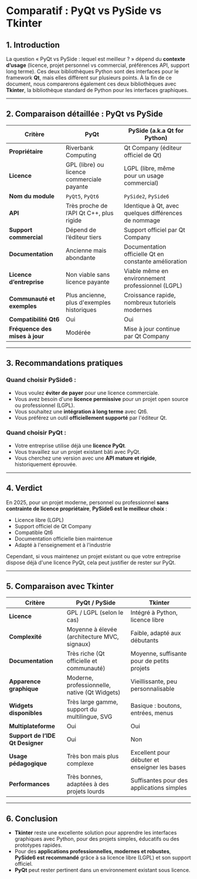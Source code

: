 # Comparatif : PyQt vs PySide vs Tkinter

## 1. Introduction

La question « PyQt vs PySide : lequel est meilleur ? » dépend du **contexte d’usage** (licence, projet personnel vs commercial, préférences API, support long terme). Ces deux bibliothèques Python sont des interfaces pour le framework **Qt**, mais elles diffèrent sur plusieurs points. À la fin de ce document, nous comparerons également ces deux bibliothèques avec **Tkinter**, la bibliothèque standard de Python pour les interfaces graphiques.

---

## 2. Comparaison détaillée : PyQt vs PySide

| **Critère**                    | **PyQt**                                   | **PySide** (a.k.a Qt for Python)                      |
| ------------------------------ | ------------------------------------------ | ----------------------------------------------------- |
| **Propriétaire**               | Riverbank Computing                        | Qt Company (éditeur officiel de Qt)                   |
| **Licence**                    | GPL (libre) ou licence commerciale payante | LGPL (libre, même pour un usage commercial)           |
| **Nom du module**              | `PyQt5`, `PyQt6`                           | `PySide2`, `PySide6`                                  |
| **API**                        | Très proche de l’API Qt C++, plus rigide   | Identique à Qt, avec quelques différences de nommage  |
| **Support commercial**         | Dépend de l’éditeur tiers                  | Support officiel par Qt Company                       |
| **Documentation**              | Ancienne mais abondante                    | Documentation officielle Qt en constante amélioration |
| **Licence d’entreprise**       | Non viable sans licence payante            | Viable même en environnement professionnel (LGPL)     |
| **Communauté et exemples**     | Plus ancienne, plus d'exemples historiques | Croissance rapide, nombreux tutoriels modernes        |
| **Compatibilité Qt6**          | Oui                                        | Oui                                                   |
| **Fréquence des mises à jour** | Modérée                                    | Mise à jour continue par Qt Company                   |

---

## 3. Recommandations pratiques

### Quand choisir **PySide6** :

* Vous voulez **éviter de payer** pour une licence commerciale.
* Vous avez besoin d'une **licence permissive** pour un projet open source ou professionnel (LGPL).
* Vous souhaitez une **intégration à long terme** avec Qt6.
* Vous préférez un outil **officiellement supporté** par l'éditeur Qt.

### Quand choisir **PyQt** :

* Votre entreprise utilise déjà une **licence PyQt**.
* Vous travaillez sur un projet existant bâti avec PyQt.
* Vous cherchez une version avec une **API mature et rigide**, historiquement éprouvée.

---

## 4. Verdict

En 2025, pour un projet moderne, personnel ou professionnel **sans contrainte de licence propriétaire**, **PySide6 est le meilleur choix** :

* Licence libre (LGPL)
* Support officiel de Qt Company
* Compatible Qt6
* Documentation officielle bien maintenue
* Adapté à l'enseignement et à l'industrie

Cependant, si vous maintenez un projet existant ou que votre entreprise dispose déjà d'une licence PyQt, cela peut justifier de rester sur PyQt.

---

## 5. Comparaison avec Tkinter

| **Critère**                      | **PyQt / PySide**                             | **Tkinter**                                   |
| -------------------------------- | --------------------------------------------- | --------------------------------------------- |
| **Licence**                      | GPL / LGPL (selon le cas)                     | Intégré à Python, licence libre               |
| **Complexité**                   | Moyenne à élevée (architecture MVC, signaux)  | Faible, adapté aux débutants                  |
| **Documentation**                | Très riche (Qt officielle et communauté)      | Moyenne, suffisante pour de petits projets    |
| **Apparence graphique**          | Moderne, professionnelle, native (Qt Widgets) | Vieillissante, peu personnalisable            |
| **Widgets disponibles**          | Très large gamme, support du multilingue, SVG | Basique : boutons, entrées, menus             |
| **Multiplateforme**              | Oui                                           | Oui                                           |
| **Support de l’IDE Qt Designer** | Oui                                           | Non                                           |
| **Usage pédagogique**            | Très bon mais plus complexe                   | Excellent pour débuter et enseigner les bases |
| **Performances**                 | Très bonnes, adaptées à des projets lourds    | Suffisantes pour des applications simples     |

---

## 6. Conclusion

* **Tkinter** reste une excellente solution pour apprendre les interfaces graphiques avec Python, pour des projets simples, éducatifs ou des prototypes rapides.
* Pour des **applications professionnelles, modernes et robustes**, **PySide6 est recommandé** grâce à sa licence libre (LGPL) et son support officiel.
* **PyQt** peut rester pertinent dans un environnement existant sous licence.

